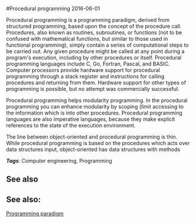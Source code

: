 
#Procedural programming
2016-06-01

Procedural programming is a programming paradigm, derived from structured programming, based upon the concept of the procedure call. Procedures, also known as routines, subroutines, or functions (not to be confused with mathematical functions, but similar to those used in functional programming), simply contain a series of computational steps to be carried out. Any given procedure might be called at any point during a program's execution, including by other procedures or itself. Procedural programming languages include C, Go, Fortran, Pascal, and BASIC.
Computer processors provide hardware support for procedural programming through a stack register and instructions for calling procedures and returning from them. Hardware support for other types of programming is possible, but no attempt was commercially successful.

Procedural programming helps modularity programming. In the procedural programming you can enhance modularity by scoping (limit accessing to the information which is into other procedures.
Procedural programming languages are also imperative languages, because they make explicit references to the state of the execution environment.

The line between object-oriented and procedural programming is thin. While procedural programming is based on the procedures which acts over data structures input, object-oriented has data structures with methods

***Tags***: Computer engineering, Programming

## See also
## See also:
[Programming paradigm](/programming_paradigm)

